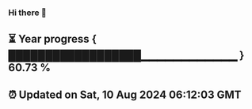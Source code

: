 ### Hi there 👋
⏳ Year progress { ██████████████████▁▁▁▁▁▁▁▁▁▁▁▁ } 60.73 %
---
⏰ Updated on Sat, 10 Aug 2024 06:12:03 GMT
---
